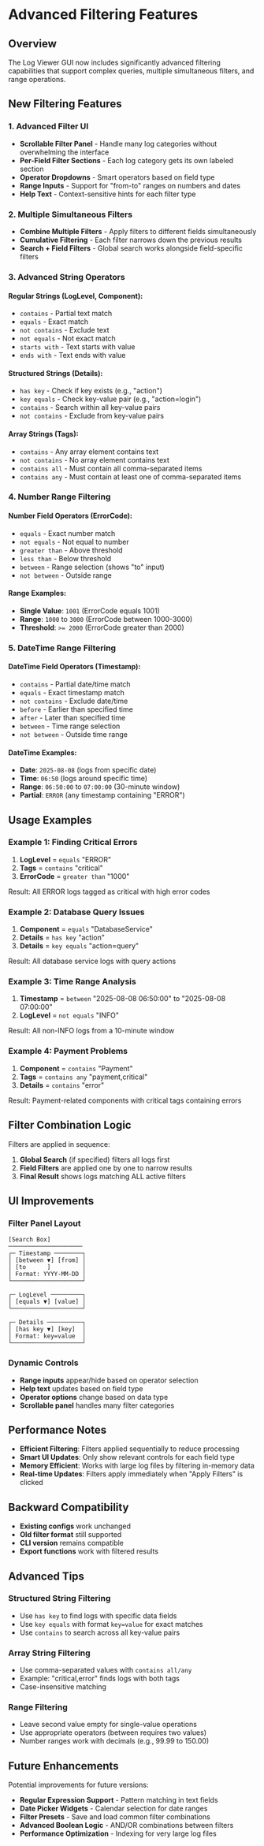 # Advanced Filtering Features

## Overview

The Log Viewer GUI now includes significantly advanced filtering capabilities that support complex queries, multiple simultaneous filters, and range operations.

## New Filtering Features

### 1. **Advanced Filter UI**
- **Scrollable Filter Panel** - Handle many log categories without overwhelming the interface
- **Per-Field Filter Sections** - Each log category gets its own labeled section
- **Operator Dropdowns** - Smart operators based on field type
- **Range Inputs** - Support for "from-to" ranges on numbers and dates
- **Help Text** - Context-sensitive hints for each filter type

### 2. **Multiple Simultaneous Filters**
- **Combine Multiple Filters** - Apply filters to different fields simultaneously
- **Cumulative Filtering** - Each filter narrows down the previous results
- **Search + Field Filters** - Global search works alongside field-specific filters

### 3. **Advanced String Operators**

#### Regular Strings (LogLevel, Component):
- `contains` - Partial text match
- `equals` - Exact match
- `not contains` - Exclude text
- `not equals` - Not exact match
- `starts with` - Text starts with value
- `ends with` - Text ends with value

#### Structured Strings (Details):
- `has key` - Check if key exists (e.g., "action")
- `key equals` - Check key-value pair (e.g., "action=login")
- `contains` - Search within all key-value pairs
- `not contains` - Exclude from key-value pairs

#### Array Strings (Tags):
- `contains` - Any array element contains text
- `not contains` - No array element contains text
- `contains all` - Must contain all comma-separated items
- `contains any` - Must contain at least one of comma-separated items

### 4. **Number Range Filtering**

#### Number Field Operators (ErrorCode):
- `equals` - Exact number match
- `not equals` - Not equal to number
- `greater than` - Above threshold
- `less than` - Below threshold
- `between` - Range selection (shows "to" input)
- `not between` - Outside range

#### Range Examples:
- **Single Value**: `1001` (ErrorCode equals 1001)
- **Range**: `1000` to `3000` (ErrorCode between 1000-3000)
- **Threshold**: `>= 2000` (ErrorCode greater than 2000)

### 5. **DateTime Range Filtering**

#### DateTime Field Operators (Timestamp):
- `contains` - Partial date/time match
- `equals` - Exact timestamp match
- `not contains` - Exclude date/time
- `before` - Earlier than specified time
- `after` - Later than specified time
- `between` - Time range selection
- `not between` - Outside time range

#### DateTime Examples:
- **Date**: `2025-08-08` (logs from specific date)
- **Time**: `06:50` (logs around specific time)
- **Range**: `06:50:00` to `07:00:00` (30-minute window)
- **Partial**: `ERROR` (any timestamp containing "ERROR")

## Usage Examples

### Example 1: Finding Critical Errors
1. **LogLevel** = `equals` "ERROR"
2. **Tags** = `contains` "critical"
3. **ErrorCode** = `greater than` "1000"

Result: All ERROR logs tagged as critical with high error codes

### Example 2: Database Query Issues
1. **Component** = `equals` "DatabaseService"
2. **Details** = `has key` "action"
3. **Details** = `key equals` "action=query"

Result: All database service logs with query actions

### Example 3: Time Range Analysis
1. **Timestamp** = `between` "2025-08-08 06:50:00" to "2025-08-08 07:00:00"
2. **LogLevel** = `not equals` "INFO"

Result: All non-INFO logs from a 10-minute window

### Example 4: Payment Problems
1. **Component** = `contains` "Payment"
2. **Tags** = `contains any` "payment,critical"
3. **Details** = `contains` "error"

Result: Payment-related components with critical tags containing errors

## Filter Combination Logic

Filters are applied in sequence:
1. **Global Search** (if specified) filters all logs first
2. **Field Filters** are applied one by one to narrow results
3. **Final Result** shows logs matching ALL active filters

## UI Improvements

### Filter Panel Layout
```
[Search Box]
─────────────────────
┌─ Timestamp ────────┐
│ [between ▼] [from] │
│ [to      ]         │
│ Format: YYYY-MM-DD │
└────────────────────┘

┌─ LogLevel ─────────┐
│ [equals ▼] [value] │
└────────────────────┘

┌─ Details ──────────┐
│ [has key ▼] [key]  │
│ Format: key=value  │
└────────────────────┘
```

### Dynamic Controls
- **Range inputs** appear/hide based on operator selection
- **Help text** updates based on field type
- **Operator options** change based on data type
- **Scrollable panel** handles many filter categories

## Performance Notes

- **Efficient Filtering**: Filters applied sequentially to reduce processing
- **Smart UI Updates**: Only show relevant controls for each field type
- **Memory Efficient**: Works with large log files by filtering in-memory data
- **Real-time Updates**: Filters apply immediately when "Apply Filters" is clicked

## Backward Compatibility

- **Existing configs** work unchanged
- **Old filter format** still supported
- **CLI version** remains compatible
- **Export functions** work with filtered results

## Advanced Tips

### Structured String Filtering
- Use `has key` to find logs with specific data fields
- Use `key equals` with format `key=value` for exact matches
- Use `contains` to search across all key-value pairs

### Array String Filtering
- Use comma-separated values with `contains all/any`
- Example: "critical,error" finds logs with both tags
- Case-insensitive matching

### Range Filtering
- Leave second value empty for single-value operations
- Use appropriate operators (between requires two values)
- Number ranges work with decimals (e.g., 99.99 to 150.00)

## Future Enhancements

Potential improvements for future versions:
- **Regular Expression Support** - Pattern matching in text fields
- **Date Picker Widgets** - Calendar selection for date ranges
- **Filter Presets** - Save and load common filter combinations
- **Advanced Boolean Logic** - AND/OR combinations between filters
- **Performance Optimization** - Indexing for very large log files